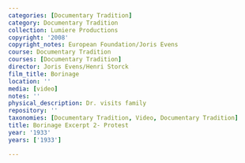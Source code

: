 ```yaml
---
categories: [Documentary Tradition]
category: Documentary Tradition
collection: Lumiere Productions
copyright: '2008'
copyright_notes: European Foundation/Joris Evens
course: Documentary Tradition
courses: [Documentary Tradition]
director: Joris Evens/Henri Storck
film_title: Borinage
location: ''
media: [video]
notes: ''
physical_description: Dr. visits family
repository: ''
taxonomies: [Documentary Tradition, Video, Documentary Tradition]
title: Borinage Excerpt 2- Protest
year: '1933'
years: ['1933']

---
```

